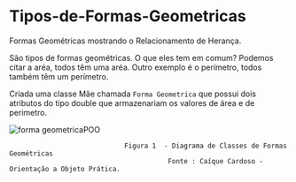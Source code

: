 # Tipos-de-Formas-Geometricas

Formas Geométricas mostrando o Relacionamento de Herança.

São tipos de formas geométricas. O que eles tem em comum? Podemos citar a aréa, todos têm uma aréa.
Outro exemplo é o perímetro, todos também têm um perímetro.

Criada uma classe Mãe chamada `Forma Geometrica` que possui dois atributos do tipo double que armazenariam
os valores de área e de perimetro.

![forma geometricaPOO](https://user-images.githubusercontent.com/106537496/193696613-0619bdbb-0969-43e1-8261-dde7b0433b44.png)

                                 Figura 1  - Diagrama de Classes de Formas Geométricas
                                            Fonte : Caíque Cardoso - Orientação a Objeto Prática. 
                                 
                                 
                              
